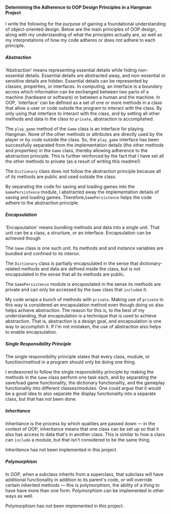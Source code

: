 #### Determining the Adherence to OOP Design Principles in a Hangman Project

I write the following for the purpose of gaining a foundational understanding of object-oriented design. Below are the main principles of OOP design, along with my understanding of what the principles actually are, as well as my interpretations of how my code adheres or does not adhere to each principle.

##### Abstraction

'Abstraction' means representing essential details while hiding non-essential details. Essential details are abstracted away, and non-essential or sensitive details are hidden. Essential details can be represented by classes, properties, or interfaces. In computing, an interface is a boundary across which information can be exchanged between two parts of a machine (hardware or software) or between a human and the machine. In OOP, 'interface' can be defined as a set of one or more methods in a class that allow a user or code outside the program to interact with the class. By only using that interface to interact with the class, and by setting all other methods and data in the class to `private`, abstraction is accomplished.

The `play_game` method of the `Game` class is an interface for playing Hangman. None of the other methods or attributes are directly used by the player or by code outside the class. So, the `play_game` interface has been successfully separated from the implementation details (the other methods and properties) in the `Game` class, thereby allowing adherence to the abstraction principle. This is further reinforced by the fact that I have set all the other methods to private (as a result of writing this readme!).

The `Dictionary` class does not follow the abstraction principle because all of its methods are public and used outside the class.

By separating the code for saving and loading games into the `GamePersistence` module, I abstracted away the implementation details of saving and loading games. Therefore,`GamePersistence` helps the code adhere to the abstraction principle.

##### Encapsulation

'Encapsulation' means bundling methods and data into a single unit. That unit can be a class, a structure, or an interface. Encapsulation can be achieved though 

The `Game` class is one such unit. Its methods and and instance variables are bundled and confined to its interior.

The `Dictionary` class is partially encapsulated in the sense that dictionary-related methods and data are defined inside the class, but is not encapsulated in the sense that all its methods are public.

The `GamePersistence` module is encapsulated in the sense its methods are private and can only be accessed by the `Game` class that `include`s it.

My code wraps a bunch of methods with `private`. Making use of `private` in this way is considered an encapsulation method even though doing so also helps achieve abstraction. The reason for this is, to the best of my understanding, that encapsulation is a technique that is used to achieve abstraction. That is, abstraction is a design goal, and encapsulation is one way to accomplish it. If I'm not mistaken, the use of abstraction also helps to enable encapsulation.

##### Single Responsibility Principle

The single responsibility principle states that every class, module, or function/method in a program should only be doing one thing.

I endeavored to follow the single responsibility principle by making the methods in the `Game` class perform one task each, and by separating the save/load game functionality, the dictionary functionality, and the gameplay functionality into different classes/modules. One could argue that it would be a good idea to also separate the display functionality into a separate class, but that has not been done.

##### Inheritance
Inheritance is the process by which qualities are passed down — in the context of OOP, inheritance means that one class can be set up so that it also has access to data that's in another class. This is similar to how a class can `include` a module, but that isn't considered to be the same thing.

Inheritence has not been implemented in this project.

##### Polymorphism
In OOP, when a subclass inherits from a superclass, that subclass will have additional functionality in addition to its parent's code, or will override certain inherited methods — this is polymorphism, the ability of a thing to have have more than one form. Polymorphism can be implemented in other ways as well.

Polymorphism has not been implemented in this project.